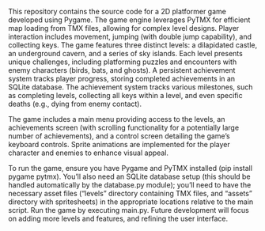 This repository contains the source code for a 2D platformer game developed using Pygame. The game engine leverages PyTMX for efficient map loading from TMX files, allowing for complex level designs. Player interaction includes movement, jumping (with double jump capability), and collecting keys. The game features three distinct levels: a dilapidated castle, an underground cavern, and a series of sky islands. Each level presents unique challenges, including platforming puzzles and encounters with enemy characters (birds, bats, and ghosts). A persistent achievement system tracks player progress, storing completed achievements in an SQLite database. The achievement system tracks various milestones, such as completing levels, collecting all keys within a level, and even specific deaths (e.g., dying from enemy contact).

The game includes a main menu providing access to the levels, an achievements screen (with scrolling functionality for a potentially large number of achievements), and a control screen detailing the game’s keyboard controls. Sprite animations are implemented for the player character and enemies to enhance visual appeal.

To run the game, ensure you have Pygame and PyTMX installed (pip install pygame pytmx). You’ll also need an SQLite database setup (this should be handled automatically by the database.py module); you’ll need to have the necessary asset files (“levels” directory containing TMX files, and “assets” directory with spritesheets) in the appropriate locations relative to the main script. Run the game by executing main.py. Future development will focus on adding more levels and features, and refining the user interface.
